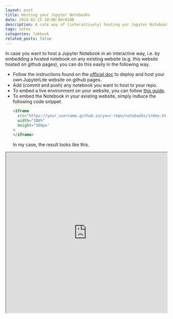 ```yaml
---
layout: post
title: Hosting your Jupyter Notebooks
date: 2024-02-15 10:00:00+0100
description: A cute way of (interactively) hosting yor Jupyter Notebooks
tags: notes
categories: labbook
related_posts: false
---
```


In case you want to host a Jupyter Notebook in an interactive way,
i.e. by embedding a hosted notebook on any existing website
(e.g. this website hosted on github pages),
you can do this easily in the following way.

- Follow the instructions found on the [official doc](https://jupyterlite.readthedocs.io/en/latest/quickstart/deploy.html) to deploy and host your own JupyterLite website on github pages.
- Add (commit and push) any notebook you want to host to your repo.
- To embed a live environment on your website, you can follow [this guide](https://jupyterlite.readthedocs.io/en/latest/quickstart/embed-repl.html).
- To embed the Notebook in your existing website, simply indluce the following code snippet.
  ```html
  <iframe
    src="https://your_username.github.io/your-repo/notebooks/index.html?path=path/to/notebook.ipynb"
    width="100%"
    height="500px"
  >
  </iframe>
  ```
  In my case, the result looks like this.

<iframe
  src="https://leuraph.github.io/jupyter-notebooks/notebooks/index.html?path=p5.ipynb"
  width="100%"
  height="500px"
>
</iframe>